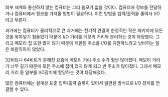 외부 세계와 통신하지 않는 컴퓨터는 그리 쓸모가 없을 것이다. 컴퓨터에 정보를 전달하거나 컴퓨터에서 정보를 가져올 방법이 필요하다. 이런 방법을 입력/출력을 줄여서 I/O라고 부른다. 

과거에는 컴퓨터가 물리적으로 큰 과거에는 전기적 연결이 한정적인 작은 패키지에 모든 것을 욱여넣기 힘들었기 때문에 I/O 거리를 메모리 거리와 분리하는 것이 타당했다. 그리고 메모리 집 또한 많지 않기 때문에 제한된 주소를 I/O를 지원하느라고 낭비하는 일은 바람직하지 않았다. 

32비트나 64비트가 흔해진 요즘에 메모리 거리 주소 수가 훨씬 많아졌다. 메모리 거리가 너무 길기 떄문에 모든 주소에 집이 있지 않게 되고 빈 주소가 많아졌다. 그래서 메모리 거리 중 일부를 I/O장치에 할당하는 것이 타당해졌다. 

많은 컴퓨터에는 설계상 표준 입력/출력 슬록이 있어서 일관된 방식으로 I/O 장치를 연결할 수 있다. 